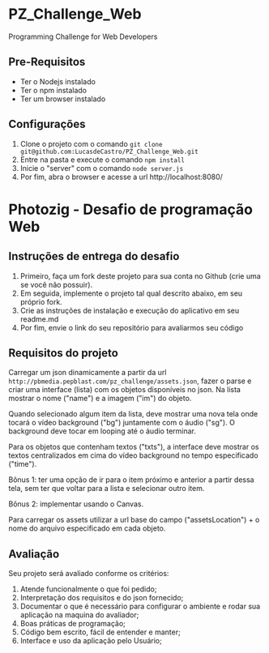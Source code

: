 # PZ_Challenge_Web
Programming Challenge for Web Developers

## Pre-Requisitos
- Ter o Nodejs instalado
- Ter o npm instalado
- Ter um browser instalado

## Configurações
1. Clone o projeto com o comando ```git clone git@github.com:LucasdeCastro/PZ_Challenge_Web.git```
2. Entre na pasta e execute o comando ```npm install```
3. Inicie o "server" com o comando ```node server.js```
4. Por fim, abra o browser e acesse a url http://localhost:8080/

# Photozig - Desafio de programação Web

## Instruções de entrega do desafio

1. Primeiro, faça um fork deste projeto para sua conta no Github (crie uma se você não possuir).
2. Em seguida, implemente o projeto tal qual descrito abaixo, em seu próprio fork.
3. Crie as instruções de instalação e execução do aplicativo em seu readme.md
4. Por fim, envie o link do seu repositório para avaliarmos seu código

## Requisitos do projeto

Carregar um json dinamicamente a partir da url `http://pbmedia.pepblast.com/pz_challenge/assets.json`, fazer o parse e criar uma interface (lista) com os objetos disponíveis no json. Na lista mostrar o nome ("name") e a imagem ("im") do objeto.

Quando selecionado algum item da lista, deve mostrar uma nova tela onde tocará o vídeo background ("bg") juntamente com o áudio ("sg"). O background deve tocar em looping até o áudio terminar.

Para os objetos que contenham textos ("txts"), a interface deve mostrar os textos centralizados em cima do vídeo background no tempo especificado ("time").

Bônus 1: ter uma opção de ir para o item próximo e anterior a partir dessa tela, sem ter que voltar para a lista e selecionar outro item.

Bônus 2: implementar usando o Canvas.

Para carregar os assets utilizar a url base do campo ("assetsLocation") + o nome do arquivo especificado em cada objeto.

## Avaliação

Seu projeto será avaliado conforme os critérios:

1. Atende funcionalmente o que foi pedido;
2. Interpretação dos requisitos e do json fornecido;
3. Documentar o que é necessário para configurar o ambiente e rodar sua aplicação na maquina do avaliador;
4. Boas práticas de programação;
5. Código bem escrito, fácil de entender e manter;
6. Interface e uso da aplicação pelo Usuário;

